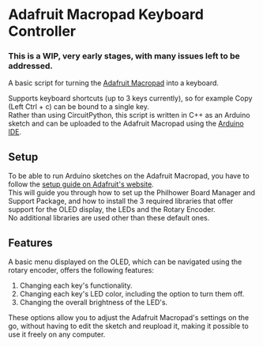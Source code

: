 # Adafruit Macropad Keyboard Controller 

### This is a WIP, very early stages, with many issues left to be addressed.  
  
A basic script for turning the [Adafruit Macropad](https://www.adafruit.com/product/5128) into a keyboard.

Supports keyboard shortcuts (up to 3 keys currently), so for example Copy (Left Ctrl + c) can be bound to a single key.   
Rather than using CircuitPython, this script is written in C++ as an Arduino sketch and can be uploaded to the Adafruit Macropad using the [Arduino IDE](https://www.arduino.cc/en/software).

## Setup

To be able to run Arduino sketches on the Adafruit Macropad, you have to follow the [setup guide on Adafruit's website](https://learn.adafruit.com/adafruit-macropad-rp2040/arduino-ide-setup).  
This will guide you through how to set up the Philhower Board Manager and Support Package, and how to install the 3 required libraries that offer support for the OLED display, the LEDs and the Rotary Encoder.  
No additional libraries are used other than these default ones.

## Features

A basic menu displayed on the OLED, which can be navigated using the rotary encoder, offers the following features:
1. Changing each key's functionality.
2. Changing each key's LED color, including the option to turn them off.
3. Changing the overall brightness of the LED's.
  
These options allow you to adjust the Adafruit Macropad's settings on the go, without having to edit the sketch and reupload it, making it possible to use it freely on any computer.
